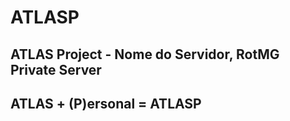 # ATLASP

## ATLAS Project - Nome do Servidor, RotMG Private Server

## ATLAS + (P)ersonal = ATLASP
